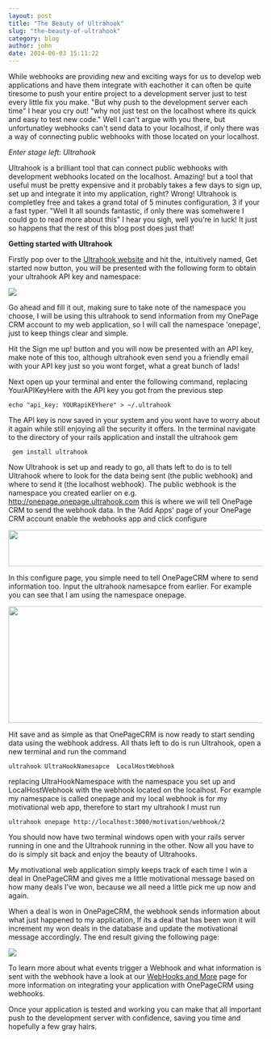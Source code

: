 ```yaml
---
layout: post
title: "The Beauty of Ultrahook"
slug: "the-beauty-of-ultrahook"
category: blog
author: john
date: 2014-06-03 15:11:22
---
```




While webhooks are providing new and exciting ways for us to develop web applications and have them integrate with eachother it can often be quite tiresome to push your entire project to a development server just to test every little fix you make. 
"But why push to the development server each time" I hear you cry out! 
"why not just test on the localhost where its quick and easy to test new code." Well I can't argue with you there, but unfortunatley webhooks can't send data to your localhost, if only there was a way of connecting public webhooks with those located on your localhost.

*Enter stage left: Ultrahook*

Ultrahook is a brilliant tool that can connect public webhooks with development webhooks located on the localhost. Amazing! but a tool that useful must be pretty expensive and it probably takes a few days to sign up, set up and integrate it into my application, right?
Wrong! Ultrahook is completley free and takes a grand total of 5 minutes configuration, 3 if your a fast typer.
 "Well It all sounds fantastic, if only there was somehwere I could go to read more about this" I hear you sigh, well you're in luck! It just so happens that the rest of this blog post does just that!

**Getting started with Ultrahook**

Firstly pop over to the [Ultrahook website][1] and hit the, intuitively named, Get started now button, you will be presented with the following form to obtain your  ultrahook API key and namespace:

<img src='http://i60.tinypic.com/344z15j.png'>


Go ahead and fill it out, making sure to take note of the namespace you choose, I will be using this ultrahook to send information from my OnePage CRM account to my web application, so I will call the namespace 'onepage', just to keep things clear and simple.

Hit the Sign me up! button and you will now be presented with an API key, make note of this too, although ultrahook even send you a friendly email with your API key just so you wont forget, what a great bunch of lads!

Next open up your terminal and enter the following command, replacing YourAPIKeyHere with the API key you got from the previous step

    echo "api_key: YOURapiKEYhere" > ~/.ultrahook

The API key is now saved in your system and you wont have to worry about it again while still enjoying all the security it offers. In the terminal navigate to the directory of your rails application and install the ultrahook gem

     gem install ultrahook

Now Ultrahook is set up and ready to go, all thats left to do is to tell Ultrahook where to look for the data being sent (the public webhook) and where to send it (the localhost webhook). The public webhook is the namespace you created earlier on e.g. http://onepage.onepage.ultrahook.com this is where we will tell OnePage CRM to send the webhook data. In the 'Add Apps' page of your OnePage CRM account enable the webhooks app and click configure

<img src="http://i62.tinypic.com/2rwxr8n.png"  height="72" width="612">


In this configure page, you simple need to tell OnePageCRM where to send information too. Input the ultrahook namesapce from earlier. For example you can see that I am using the namespace onepage.

<img src="http://i62.tinypic.com/2i91kyu.png"  height="231" width="612">

Hit save and as simple as that OnePageCRM is now ready to start sending data using the webhook address. All thats left to do is run Ultrahook, open a new terminal and run the command 

    ultrahook UltraHookNamesapce  LocalHostWebhook

replacing UltraHookNamespace with the namespace you set up and LocalHostWebhook with the webhook located on the localhost. For example my namespace is called onepage and my local webhook is for my motivational web app, therefore to start my ultrahook I must run 

    ultrahook onepage http://localhost:3000/motivation/webhook/2

You should now have two terminal windows open with your rails server running in one and the Ultrahook running in the other. Now all you have to do is simply sit back and enjoy the beauty of Ultrahooks.

My motivational web application simply keeps track of each time I win a deal in OnePageCRM and gives me a little motivational message based on how many deals I've won, because we all need a little pick me up now and again.

When a deal is won in OnePageCRM, the webhook sends information about what just happened to my application, If its a deal that has been won it will increment my won deals in the database and update the motivational message accordingly. The end result giving the following page:

<img src="http://i61.tinypic.com/25hpzr9.png">

To learn more about what events trigger a Webhook and what information is sent with the webhook have a look at our [WebHooks and More][2] page for more information on integrating your application with OnePageCRM using webhooks.

Once your application is tested and  working you can make that all important push to the development server with confidence, saving you time and hopefully a few gray hairs.
      


  [1]: http://www.ultrahook.com/
  [2]: http://developer.onepagecrm.com/webhooksmore/